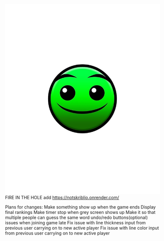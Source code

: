 ![normal](images/normal.jpg)
FIRE IN THE HOLE
add
https://notskriblio.onrender.com/

Plans for changes:
Make something show up when the game ends
    Display final rankings
Make timer stop when grey screen shows up
Make it so that multiple people can guess the same word
undo/redo buttons(optional)
issues when joining game late
Fix issue with line thickness input from previous user carrying on to new active player
Fix issue with line color input from previous user carrying on to new active player